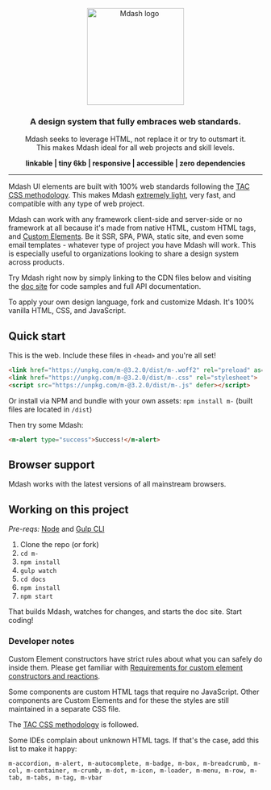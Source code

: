 <p align="center">
  <a href="http://m-docs.org">
    <img src="http://m-docs.org/img/m-logo.png" alt="Mdash logo" width="192">
  </a>
</p>
<h3 align="center">A design system that fully embraces web standards.</h3>
<p align="center">Mdash seeks to leverage HTML, not replace it or try to outsmart it.<br>This makes Mdash ideal for all web projects and skill levels.</p>
<p align="center"><strong>linkable | tiny 6kb | responsive | accessible | zero dependencies</strong></p>
<hr>

Mdash UI elements are built with 100% web standards following the [TAC CSS methodology](https://jordanbrennan.hashnode.dev/tac-a-new-css-methodology). This makes Mdash [extremely light](https://m-docs.org/#performance), very fast, and compatible with any type of web project.

Mdash can work with any framework client-side and server-side or no framework at all because it's made from native HTML, custom HTML tags, and [Custom Elements](https://developer.mozilla.org/en-US/docs/Web/API/Window/customElements). Be it SSR, SPA, PWA, static site, and even some email templates - whatever type of project you have Mdash will work. This is especially useful to organizations looking to share a design system across products.

Try Mdash right now by simply linking to the CDN files below and visiting the [doc site](https://m-docs.org) for code samples and full API documentation. 

To apply your own design language, fork and customize Mdash. It's 100% vanilla HTML, CSS, and JavaScript.

## Quick start
This is the web. Include these files in `<head>` and you're all set!
```html
<link href="https://unpkg.com/m-@3.2.0/dist/m-.woff2" rel="preload" as="font" crossorigin>
<link href="https://unpkg.com/m-@3.2.0/dist/m-.css" rel="stylesheet">
<script src="https://unpkg.com/m-@3.2.0/dist/m-.js" defer></script>
```
Or install via NPM and bundle with your own assets: `npm install m-` (built files are located in `/dist`)

Then try some Mdash:
```html
<m-alert type="success">Success!</m-alert>
```

## Browser support
Mdash works with the latest versions of all mainstream browsers.

## Working on this project
_Pre-reqs:_ [Node](https://nodejs.org) and [Gulp CLI](https://gulpjs.com/docs/en/getting-started/quick-start)

1. Clone the repo (or fork)
1. `cd m-`
1. `npm install`
1. `gulp watch`
1. `cd docs`
1. `npm install`
1. `npm start`

That builds Mdash, watches for changes, and starts the doc site. Start coding!

### Developer notes
Custom Element constructors have strict rules about what you can safely do inside them. Please get familiar with [Requirements for custom element constructors and reactions](https://html.spec.whatwg.org/multipage/custom-elements.html#custom-element-conformance).

Some components are custom HTML tags that require no JavaScript. Other components are Custom Elements and for these the styles are still maintained in a separate CSS file.

The [TAC CSS methodology](https://jordanbrennan.hashnode.dev/tac-a-new-css-methodology) is followed.

Some IDEs complain about unknown HTML tags. If that's the case, add this list to make it happy:
```
m-accordion, m-alert, m-autocomplete, m-badge, m-box, m-breadcrumb, m-col, m-container, m-crumb, m-dot, m-icon, m-loader, m-menu, m-row, m-tab, m-tabs, m-tag, m-vbar
```
